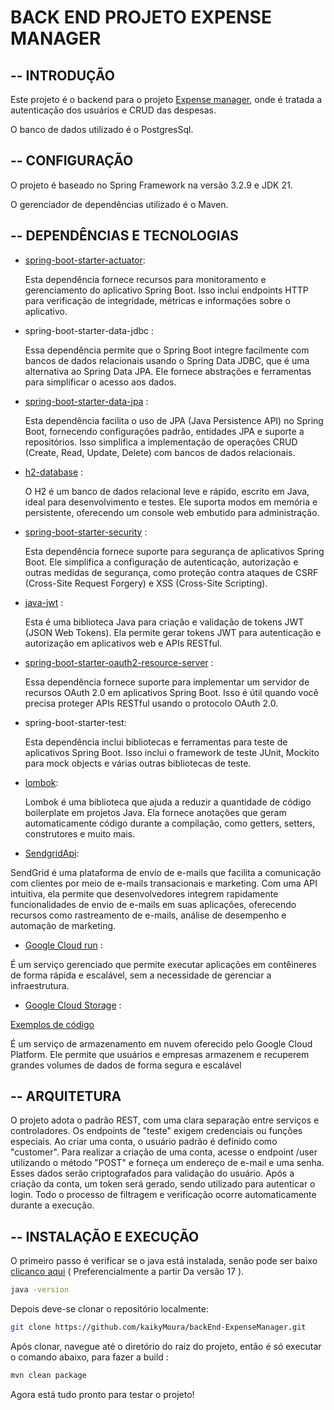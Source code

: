 # BACK END PROJETO EXPENSE MANAGER #


## -- INTRODUÇÃO 
Este projeto é o backend para o projeto [Expense manager](https://github.com/kaikyMoura/expense-manager), onde é tratada a autenticação dos usuários e CRUD das despesas. 

O banco de dados utilizado é o PostgresSql.

## -- CONFIGURAÇÃO 
O projeto é baseado no Spring Framework na versão 3.2.9 e JDK 21.

O gerenciador de dependências utilizado é o Maven.


## -- DEPENDÊNCIAS E TECNOLOGIAS


- [spring-boot-starter-actuator](https://spring.io/guides/gs/actuator-service):

  Esta dependência fornece recursos para monitoramento e gerenciamento do aplicativo Spring Boot. Isso inclui endpoints HTTP para verificação de integridade, 
  métricas e informações sobre o aplicativo.

- spring-boot-starter-data-jdbc :

  Essa dependência permite que o Spring Boot integre facilmente com bancos de dados relacionais usando o Spring Data JDBC, que é uma alternativa ao Spring Data JPA. 
  Ele fornece abstrações e ferramentas para simplificar o acesso aos dados.

- [spring-boot-starter-data-jpa](https://spring.io/projects/spring-data-jpa/) :

  Esta dependência facilita o uso de JPA (Java Persistence API) no Spring Boot, fornecendo configurações padrão, entidades JPA e suporte a repositórios. 
  Isso simplifica a implementação de operações CRUD (Create, Read, Update, Delete) com bancos de dados relacionais.

- [h2-database](https://www.h2database.com/html/main.html) :

  O H2 é um banco de dados relacional leve e rápido, escrito em Java, ideal para desenvolvimento e testes. Ele suporta modos em memória e persistente, oferecendo um console web embutido   para administração.

- [spring-boot-starter-security](https://spring.io/projects/spring-security) :

  Esta dependência fornece suporte para segurança de aplicativos Spring Boot. Ele simplifica a configuração de autenticação, autorização e outras medidas de segurança, 
  como proteção contra ataques de CSRF (Cross-Site Request Forgery) e XSS (Cross-Site Scripting).

- [java-jwt](https://github.com/auth0/java-jwt) :

  Esta é uma biblioteca Java para criação e validação de tokens JWT (JSON Web Tokens). Ela permite gerar tokens JWT para autenticação e autorização em aplicativos web e APIs RESTful.

- [spring-boot-starter-oauth2-resource-server](https://docs.spring.io/spring-security/reference/servlet/oauth2/resource-server/index.html) :

  Essa dependência fornece suporte para implementar um servidor de recursos OAuth 2.0 em aplicativos Spring Boot. Isso é útil quando você precisa proteger 
  APIs RESTful usando o protocolo OAuth 2.0.

- spring-boot-starter-test:

  Esta dependência inclui bibliotecas e ferramentas para teste de aplicativos Spring Boot. Isso inclui o framework de teste JUnit, 
  Mockito para mock objects e várias outras bibliotecas de teste.
  
- [lombok](https://projectlombok.org):

  Lombok é uma biblioteca que ajuda a reduzir a quantidade de código boilerplate em projetos Java. Ela fornece anotações que geram automaticamente código durante a compilação, 
  como getters, setters, construtores e muito mais.

- [SendgridApi](https://sendgrid.com/en-us):

SendGrid é uma plataforma de envio de e-mails que facilita a comunicação com clientes por meio de e-mails transacionais e marketing. Com uma API intuitiva, ela permite que desenvolvedores integrem rapidamente funcionalidades de envio de e-mails em suas aplicações, oferecendo recursos como rastreamento de e-mails, análise de desempenho e automação de marketing.

- [Google Cloud run](https://cloud.google.com/run?hl=pt-BR) :

É um serviço gerenciado que permite executar aplicações em contêineres de forma rápida e escalável, sem a necessidade de gerenciar a infraestrutura.

- [Google Cloud Storage](https://cloud.google.com/storage?hl=pt_br) :

[Exemplos de código](https://cloud.google.com/storage/docs/samples/)

É um serviço de armazenamento em nuvem oferecido pelo Google Cloud Platform. Ele permite que usuários e empresas armazenem e recuperem grandes volumes de dados de forma segura e escalável


  ##  -- ARQUITETURA

 O projeto adota o padrão REST, com uma clara separação entre serviços e controladores. Os endpoints de "teste" exigem credenciais ou funções especiais. Ao criar uma conta, o usuário padrão é definido como "customer". Para realizar a criação de uma conta, acesse o endpoint /user utilizando o método "POST" e forneça um endereço de e-mail e uma senha. Esses dados serão criptografados para validação do usuário. Após a criação da conta, um token será gerado, sendo utilizado para autenticar o login. Todo o processo de filtragem e verificação ocorre automaticamente durante a execução.

  
## -- INSTALAÇÃO E EXECUÇÃO


O primeiro passo é verificar se o java está instalada, senão pode ser baixo [clicanco aqui](https://www.oracle.com/br/java/technologies/downloads) ( Preferencialmente a partir Da versão 17 ).

```bash
java -version
```

Depois deve-se clonar o repositório localmente:

```bash
git clone https://github.com/kaikyMoura/backEnd-ExpenseManager.git
```

Após clonar, navegue até o diretório do raiz do projeto, então é só executar o comando abaixo, para fazer a build :

```bash
mvn clean package
```

Agora está tudo pronto para testar o projeto!
